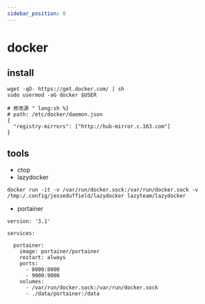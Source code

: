 ```yaml
---
sidebar_position: 0
---
```


# docker

## install
```shell
wget -qO- https://get.docker.com/ | sh
sudo usermod -aG docker $USER

# 修改源 " lang:sh %}
# path: /etc/docker/daemon.json
{
  "registry-mirrors": ["http://hub-mirror.c.163.com"]
}
```

## tools
- ctop
- lazydocker
```shell
docker run -it -v /var/run/docker.sock:/var/run/docker.sock -v /tmp:/.config/jesseduffield/lazydocker lazyteam/lazydocker
```
- portainer
```shell
version: '3.1'

services:

  portainer:
    image: portainer/portainer
    restart: always
    ports:
      - 8000:8000
      - 9000:9000
    volumes:
      - /var/run/docker.sock:/var/run/docker.sock
      - ./data/portainer:/data
```
